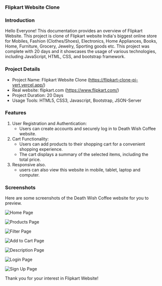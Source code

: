 ### Flipkart Website Clone

### Introduction
Hello Everyone! This documentation provides an overview of Flipkart Website. This project is clone of Flipkart website India's biggest online store for Mobiles, Fashion (Clothes/Shoes), Electronics, Home Appliances, Books, Home, Furniture, Grocery, Jewelry, Sporting goods etc. This project was complete with 20 days and it showcases the usage of various technologies, including JavaScript, HTML, CSS, and bootstrap framework. 
### Project Details
- Project Name: Flipkart Website Clone (https://flipkart-clone-pi-vert.vercel.app/)
- Real website: flipkart.com (https://www.flipkart.com/)
- Project Duration: 20 Days
- Usage Tools: HTML5, CSS3, Javascript, Bootstrap, JSON-Server
### Features

1. User Registration and Authentication:
   - Users can create accounts and securely log in to Death Wish Coffee website.
2. Cart Functionality:
   - Users can add products to their shopping cart for a convenient shopping experience.
   - The cart displays a summary of the selected items, including the total price.
3. Responsive also.
   - users can also view this website in mobile, tablet, laptop and computer.


### Screenshots

Here are some screenshots of the Death Wish Coffee website for you to preview.

![Home Page](https://github.com/Ashu7891/Flipkart-Clone/assets/143114291/72360673-abe3-4d7b-94b2-93a09be94824)

![Products Page](https://github.com/Ashu7891/Flipkart-Clone/assets/143114291/94bb751d-f10c-4fa7-ba08-783142e87324)

![Filter Page](https://github.com/Ashu7891/Flipkart-Clone/assets/143114291/04cdf076-5b68-4cc6-b464-6ee6b4cd500d)

![Add to Cart Page](https://github.com/Ashu7891/Flipkart-Clone/assets/143114291/62b99885-7066-4fc4-a0c2-24cdf98c139c)

![Description Page](https://github.com/Ashu7891/Flipkart-Clone/assets/143114291/9c72a1e5-0dae-41ac-96e0-655bd1b2a82e)

![Login Page](https://github.com/Ashu7891/Flipkart-Clone/assets/143114291/7dbed3c7-e977-48a9-82b6-edbfc35da6fb)

![Sign Up Page](https://github.com/Ashu7891/Flipkart-Clone/assets/143114291/b4134b9d-fa2a-4b2d-92e0-65863d8b0b5a)

Thank you for your interest in Flipkart Website!

